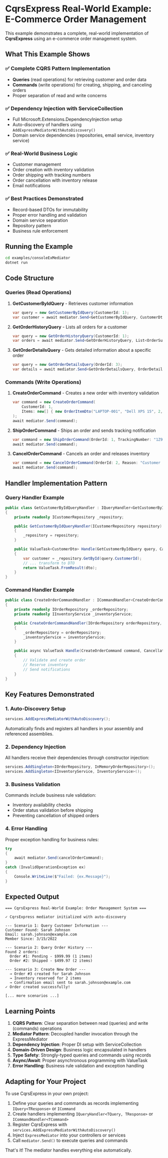 # CqrsExpress Real-World Example: E-Commerce Order Management

This example demonstrates a complete, real-world implementation of **CqrsExpress** using an e-commerce order management system.

## What This Example Shows

### ✅ Complete CQRS Pattern Implementation
- **Queries** (read operations) for retrieving customer and order data
- **Commands** (write operations) for creating, shipping, and canceling orders
- Proper separation of read and write concerns

### ✅ Dependency Injection with ServiceCollection
- Full Microsoft.Extensions.DependencyInjection setup
- Auto-discovery of handlers using `AddExpressMediatorWithAutoDiscovery()`
- Domain service dependencies (repositories, email service, inventory service)

### ✅ Real-World Business Logic
- Customer management
- Order creation with inventory validation
- Order shipping with tracking numbers
- Order cancellation with inventory release
- Email notifications

### ✅ Best Practices Demonstrated
- Record-based DTOs for immutability
- Proper error handling and validation
- Domain service separation
- Repository pattern
- Business rule enforcement

## Running the Example

```bash
cd examples/consoleExMediator
dotnet run
```

## Code Structure

### Queries (Read Operations)

1. **GetCustomerByIdQuery** - Retrieves customer information
   ```csharp
   var query = new GetCustomerByIdQuery(CustomerId: 1);
   var customer = await mediator.Send<GetCustomerByIdQuery, CustomerDto>(query);
   ```

2. **GetOrderHistoryQuery** - Lists all orders for a customer
   ```csharp
   var query = new GetOrderHistoryQuery(CustomerId: 1);
   var orders = await mediator.Send<GetOrderHistoryQuery, List<OrderSummaryDto>>(query);
   ```

3. **GetOrderDetailsQuery** - Gets detailed information about a specific order
   ```csharp
   var query = new GetOrderDetailsQuery(OrderId: 3);
   var details = await mediator.Send<GetOrderDetailsQuery, OrderDetailsDto>(query);
   ```

### Commands (Write Operations)

1. **CreateOrderCommand** - Creates a new order with inventory validation
   ```csharp
   var command = new CreateOrderCommand(
       CustomerId: 1,
       Items: new[] { new OrderItemDto("LAPTOP-001", "Dell XPS 15", 2, 1299.99m) }
   );
   await mediator.Send(command);
   ```

2. **ShipOrderCommand** - Ships an order and sends tracking notification
   ```csharp
   var command = new ShipOrderCommand(OrderId: 1, TrackingNumber: "1Z999AA1234567890");
   await mediator.Send(command);
   ```

3. **CancelOrderCommand** - Cancels an order and releases inventory
   ```csharp
   var command = new CancelOrderCommand(OrderId: 2, Reason: "Customer requested");
   await mediator.Send(command);
   ```

## Handler Implementation Pattern

### Query Handler Example
```csharp
public class GetCustomerByIdQueryHandler : IQueryHandler<GetCustomerByIdQuery, CustomerDto>
{
    private readonly ICustomerRepository _repository;

    public GetCustomerByIdQueryHandler(ICustomerRepository repository)
    {
        _repository = repository;
    }

    public ValueTask<CustomerDto> Handle(GetCustomerByIdQuery query, CancellationToken cancellationToken)
    {
        var customer = _repository.GetById(query.CustomerId);
        // ... transform to DTO
        return ValueTask.FromResult(dto);
    }
}
```

### Command Handler Example
```csharp
public class CreateOrderCommandHandler : ICommandHandler<CreateOrderCommand>
{
    private readonly IOrderRepository _orderRepository;
    private readonly IInventoryService _inventoryService;

    public CreateOrderCommandHandler(IOrderRepository orderRepository, IInventoryService inventoryService)
    {
        _orderRepository = orderRepository;
        _inventoryService = inventoryService;
    }

    public async ValueTask Handle(CreateOrderCommand command, CancellationToken cancellationToken)
    {
        // Validate and create order
        // Reserve inventory
        // Send notifications
    }
}
```

## Key Features Demonstrated

### 1. Auto-Discovery Setup
```csharp
services.AddExpressMediatorWithAutoDiscovery();
```
Automatically finds and registers all handlers in your assembly and referenced assemblies.

### 2. Dependency Injection
All handlers receive their dependencies through constructor injection:
```csharp
services.AddSingleton<IOrderRepository, InMemoryOrderRepository>();
services.AddSingleton<IInventoryService, InventoryService>();
```

### 3. Business Validation
Commands include business rule validation:
- Inventory availability checks
- Order status validation before shipping
- Preventing cancellation of shipped orders

### 4. Error Handling
Proper exception handling for business rules:
```csharp
try
{
    await mediator.Send(cancelOrderCommand);
}
catch (InvalidOperationException ex)
{
    Console.WriteLine($"Failed: {ex.Message}");
}
```

## Expected Output

```
=== CqrsExpress Real-World Example: Order Management System ===

✓ CqrsExpress mediator initialized with auto-discovery

--- Scenario 1: Query Customer Information ---
Customer Found: Sarah Johnson
Email: sarah.johnson@example.com
Member Since: 3/15/2022

--- Scenario 2: Query Order History ---
Found 2 orders:
  Order #1: Pending - $999.99 (1 items)
  Order #2: Shipped - $499.97 (2 items)

--- Scenario 3: Create New Order ---
  → Order #3 created for Sarah Johnson
  → Inventory reserved for 2 items
  → Confirmation email sent to sarah.johnson@example.com
✓ Order created successfully!

[... more scenarios ...]
```

## Learning Points

1. **CQRS Pattern**: Clear separation between read (queries) and write (commands) operations
2. **Mediator Pattern**: Decoupled handler invocation through the ExpressMediator
3. **Dependency Injection**: Proper DI setup with ServiceCollection
4. **Domain-Driven Design**: Business logic encapsulated in handlers
5. **Type Safety**: Strongly-typed queries and commands using records
6. **Async/Await**: Proper asynchronous programming with ValueTask
7. **Error Handling**: Business rule validation and exception handling

## Adapting for Your Project

To use CqrsExpress in your own project:

1. Define your queries and commands as records implementing `IQuery<TResponse>` or `ICommand`
2. Create handlers implementing `IQueryHandler<TQuery, TResponse>` or `ICommandHandler<TCommand>`
3. Register CqrsExpress with `services.AddExpressMediatorWithAutoDiscovery()`
4. Inject `ExpressMediator` into your controllers or services
5. Call `mediator.Send()` to execute queries and commands

That's it! The mediator handles everything else automatically.
